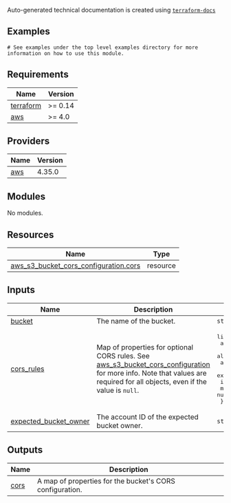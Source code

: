 <!-- BEGINNING OF PRE-COMMIT-TERRAFORM DOCS HOOK -->

Auto-generated technical documentation is created using [`terraform-docs`](https://terraform-docs.io/)
## Examples

```hcl
# See examples under the top level examples directory for more information on how to use this module.
```

## Requirements

| Name | Version |
|------|---------|
| <a name="requirement_terraform"></a> [terraform](#requirement\_terraform) | >= 0.14 |
| <a name="requirement_aws"></a> [aws](#requirement\_aws) | >= 4.0 |

## Providers

| Name | Version |
|------|---------|
| <a name="provider_aws"></a> [aws](#provider\_aws) | 4.35.0 |

## Modules

No modules.

## Resources

| Name | Type |
|------|------|
| [aws_s3_bucket_cors_configuration.cors](https://registry.terraform.io/providers/hashicorp/aws/latest/docs/resources/s3_bucket_cors_configuration) | resource |

## Inputs

| Name | Description | Type | Default | Required |
|------|-------------|------|---------|:--------:|
| <a name="input_bucket"></a> [bucket](#input\_bucket) | The name of the bucket. | `string` | n/a | yes |
| <a name="input_cors_rules"></a> [cors\_rules](#input\_cors\_rules) | Map of properties for optional CORS rules. See [aws\_s3\_bucket\_cors\_configuration](https://registry.terraform.io/providers/hashicorp/aws/latest/docs/resources/s3_bucket_cors_configuration) for more info. Note that values are required for all objects, even if the value is `null`. | <pre>list(object({<br>    allowed_headers = list(string)<br>    allowed_methods = list(string)<br>    allowed_origins = list(string)<br>    expose_headers  = list(string)<br>    id              = string<br>    max_age_seconds = number<br>  }))</pre> | `null` | no |
| <a name="input_expected_bucket_owner"></a> [expected\_bucket\_owner](#input\_expected\_bucket\_owner) | The account ID of the expected bucket owner. | `string` | `null` | no |

## Outputs

| Name | Description |
|------|-------------|
| <a name="output_cors"></a> [cors](#output\_cors) | A map of properties for the bucket's CORS configuration. |


<!-- END OF PRE-COMMIT-TERRAFORM DOCS HOOK -->
